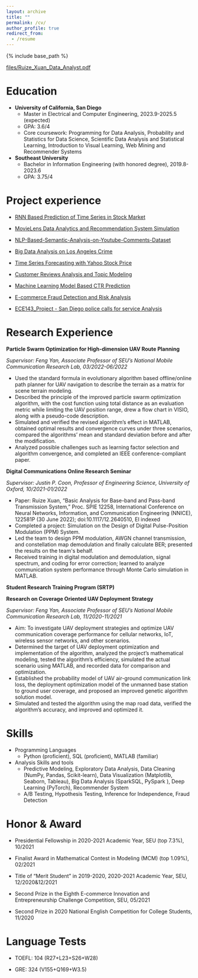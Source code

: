 ```yaml
---
layout: archive
title: ""
permalink: /cv/
author_profile: true
redirect_from:
  - /resume
---
```


{% include base_path %}



[files/Ruize_Xuan_Data_Analyst.pdf](CV)

Education
======
* **University of California, San Diego**                                        
  * Master in Electrical and Computer Engineering, 2023.9-2025.5 (expected)
  * GPA: 3.6/4
  * Core coursework: Programming for Data Analysis, Probability and Statistics for Data Science, Scientific Data Analysis and Statistical Learning, Introduction to Visual Learning, Web Mining and Recommender Systems
* **Southeast University**                                                                
  * Bachelor in Information Engineering (with honored degree), 2019.8-2023.6
  * GPA: 3.75/4

Project experience
======
* [RNN Based Prediction of Time Series in Stock Market](https://github.com/rayxuan2000/RNN-Based-Prediction-of-Time-Series-in-Stock-Market)

* [MovieLens Data Analytics and Recommendation System Simulation](https://github.com/rayxuan2000/MovieLens-Data-Analytics-and-Recommendation-System-Simulation)

* [NLP-Based-Semantic-Analysis-on-Youtube-Comments-Dataset](https://github.com/rayxuan2000/NLP-Based-Semantic-Analysis-on-Youtube-Comments-Dataset)

* [Big Data Analysis on Los Angeles Crime](https://github.com/rayxuan2000/Big-Data-Analysis-on-Los-Angeles-Crime)
  
* [Time Series Forecasting with Yahoo Stock Price](https://github.com/rayxuan2000/Time-Series-Forecasting-with-Yahoo-Stock-Price)

* [Customer Reviews Analysis and Topic Modeling](https://github.com/rayxuan2000/Customer-Reviews-Analysis-and-Topic-Modeling)

* [Machine Learning Model Based CTR Prediction](https://github.com/rayxuan2000/Machine-Learning-Model-based-CTR-Prediction)

* [E-commerce Fraud Detection and Risk Analysis](https://github.com/rayxuan2000/E-commerce-Fraud-Detection-and-Risk-Analysis)

* [ECE143_Project - San Diego police calls for service Analysis](https://github.com/rayxuan2000/UCSD_ECE143_project)

Research Experience
=====
**Particle Swarm Optimization for High-dimension UAV Route Planning**	           

_Supervisor: Feng Yan, Associate Professor of SEU’s National Mobile Communication Research Lab, 03/2022-06/2022_

 * Used the standard formula in evolutionary algorithm based offline/online path planner for UAV navigation to describe the terrain as a matrix for scene terrain modeling.
 * Described the principle of the improved particle swarm optimization algorithm, with the cost function using total distance as an evaluation metric while limiting the UAV position range, drew a flow chart in VISIO, along with a pseudo-code description.
 * Simulated and verified the revised algorithm’s effect in MATLAB, obtained optimal results and convergence curves under three scenarios, compared the algorithms’ mean and standard deviation before and after the modification.
 * Analyzed possible challenges such as learning factor selection and algorithm convergence, and completed an IEEE conference-compliant paper.

**Digital Communications Online Research Seminar**                                     	

_Supervisor: Justin P. Coon, Professor of Engineering Science, University of Oxford, 10/2021-01/2022_

 * Paper: Ruize Xuan, “Basic Analysis for Base-band and Pass-band Transmission System,” Proc. SPIE 12258, International Conference on Neural Networks, Information, and Communication Engineering (NNICE), 122581P (30 June 2022); doi:10.1117/12.2640510, EI indexed
 * Completed a project: Simulation on the Design of Digital Pulse-Position Modulation (PPM) System.
 * Led the team to design PPM modulation, AWGN channel transmission, and constellation map demodulation and finally calculate BER; presented the results on the team's behalf.
 *	Received training in digital modulation and demodulation, signal spectrum, and coding for error correction; learned to analyze communication system performance through Monte Carlo simulation in MATLAB.


**Student Research Training Program (SRTP)**  

**Research on Coverage Oriented UAV Deployment Strategy**           

_Supervisor: Feng Yan, Associate Professor of SEU’s National Mobile Communication Research Lab, 11/2020-11/2021_

*	Aim: To investigate UAV deployment strategies and optimize UAV communication coverage performance for cellular networks, IoT, wireless sensor networks, and other scenarios.
*	Determined the target of UAV deployment optimization and implementation of the algorithm, analyzed the project’s mathematical modeling, tested the algorithm’s efficiency, simulated the actual scenario using MATLAB, and recorded data for comparison and optimization.
*	Established the probability model of UAV air-ground communication link loss, the deployment optimization model of the unmanned base station to ground user coverage, and proposed an improved genetic algorithm solution model.
*	Simulated and tested the algorithm using the map road data, verified the algorithm’s accuracy, and improved and optimized it.

  
Skills
======
* Programming Languages
  * Python (proficient), SQL (proficient), MATLAB (familiar)
* Analysis Skills and tools
  * Predictive Modeling, Exploratory Data Analysis, Data Cleaning (NumPy, Pandas, Scikit-learn), Data Visualization (Matplotlib, Seaborn, Tableau), Big Data Analysis (SparkSQL, PySpark ), Deep Learning (PyTorch), Recommender System
  * A/B Testing, Hypothesis Testing, Inference for Independence, Fraud Detection

Honor & Award
======
* Presidential Fellowship in 2020-2021 Academic Year, SEU (top 7.3%), 10/2021

* Finalist Award in Mathematical Contest in Modeling (MCM) (top 1.09%),	02/2021
  
* Title of “Merit Student” in 2019-2020, 2020-2021 Academic Year, SEU,	12/2020&12/2021

* Second Prize in the Eighth E-commerce Innovation and Entrepreneurship Challenge Competition, SEU,	05/2021

* Second Prize in 2020 National English Competition for College Students,  11/2020

Language Tests
======
* TOEFL: 104 (R27+L23+S26+W28)

* GRE: 324 (V155+Q169+W3.5)
